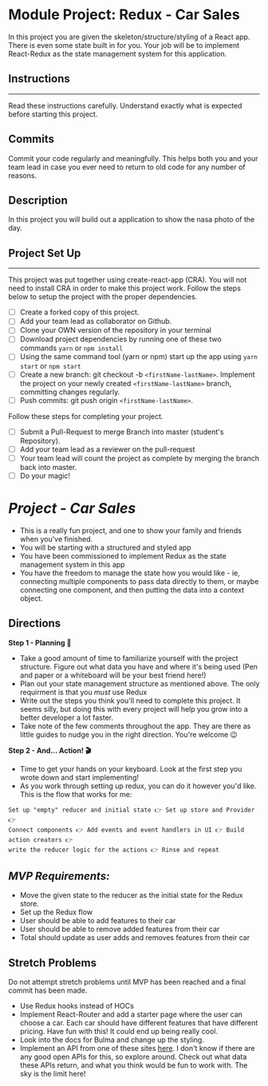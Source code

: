 # Module Project: Redux - Car Sales

In this project you are given the skeleton/structure/styling of a React app. There is even some state built in for you. Your job will be to implement React-Redux as the state management system for this application.

## Instructions

---

Read these instructions carefully. Understand exactly what is expected before starting this project.

## Commits

Commit your code regularly and meaningfully. This helps both you and your team lead in case you ever need to return to old code for any number of reasons.

## Description

In this project you will build out a application to show the nasa photo of the day.

## Project Set Up

---

This project was put together using create-react-app (CRA). You will not need to install CRA in order to make this project work. Follow the steps below to setup the project with the proper dependencies.

-   [ ] Create a forked copy of this project.
-   [ ] Add your team lead as collaborator on Github.
-   [ ] Clone your OWN version of the repository in your terminal
-   [ ] Download project dependencies by running one of these two commands `yarn` or `npm install`
-   [ ] Using the same command tool (yarn or npm) start up the app using `yarn start` or `npm start`
-   [ ] Create a new branch: git checkout -b `<firstName-lastName>`.
        Implement the project on your newly created `<firstName-lastName>` branch, committing changes regularly.
-   [ ] Push commits: git push origin `<firstName-lastName>`.

Follow these steps for completing your project.

-   [ ] Submit a Pull-Request to merge Branch into master (student's Repository).
-   [ ] Add your team lead as a reviewer on the pull-request
-   [ ] Your team lead will count the project as complete by merging the branch back into master.
-   [ ] Do your magic!

# _Project - Car Sales_

-   This is a really fun project, and one to show your family and friends when you've finished.
-   You will be starting with a structured and styled app
-   You have been commissioned to implement Redux as the state management system in this app
-   You have the freedom to manage the state how you would like - ie, connecting multiple components to pass data directly to them, or maybe connecting one component, and then putting the data into a context object.

## Directions

**Step 1 - Planning 📝**

-   Take a good amount of time to familiarize yourself with the project structure. Figure out what data you have and where it's being used (Pen and paper or a whiteboard will be your best friend here!)
-   Plan out your state management structure as mentioned above. The only requirment is that you _must_ use Redux
-   Write out the steps you think you'll need to complete this project. It seems silly, but doing this with every project will help you grow into a better developer a lot faster.
-   Take note of the few comments throughout the app. They are there as little guides to nudge you in the right direction. You're welcome 😉

**Step 2 - And... Action! 🎬**

-   Time to get your hands on your keyboard. Look at the first step you wrote down and start implementing!
-   As you work through setting up redux, you can do it however you'd like. This is the flow that works for me:

```text
Set up "empty" reducer and initial state 👉 Set up store and Provider 👉
Connect components 👉 Add events and event handlers in UI 👉 Build action creators 👉
write the reducer logic for the actions 👉 Rinse and repeat
```

## _MVP Requirements:_

-   Move the given state to the reducer as the initial state for the Redux store.
-   Set up the Redux flow
-   User should be able to add features to their car
-   User should be able to remove added features from their car
-   Total should update as user adds and removes features from their car

## Stretch Problems

Do not attempt stretch problems until MVP has been reached and a final commit has been made.

-   Use Redux hooks instead of HOCs
-   Implement React-Router and add a starter page where the user can choose a car. Each car should have different features that have different pricing. Have fun with this! It could end up being really cool.
-   Look into the docs for Bulma and change up the styling.
-   Implement an API from one of these sites [here](https://www.google.com/search?q=car+sales+api&rlz=1C5CHFA_enUS809US809&oq=car+sales+api&aqs=chrome..69i57j0l5.3580j0j1&sourceid=chrome&ie=UTF-8). I don't know if there are any good open APIs for this, so explore around. Check out what data these APIs return, and what you think would be fun to work with. The sky is the limit here!

